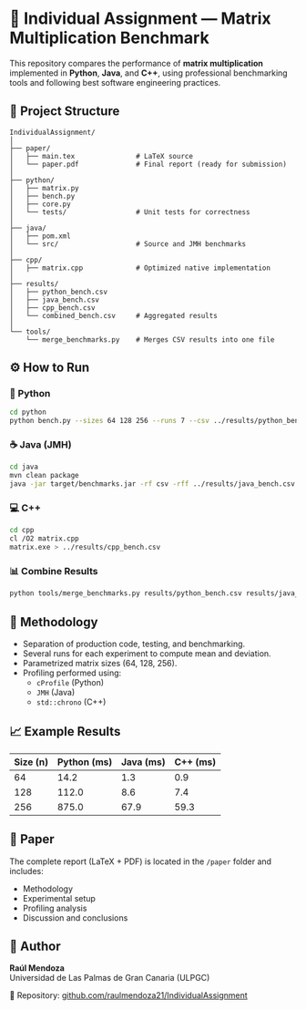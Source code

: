 # 🧮 Individual Assignment — Matrix Multiplication Benchmark

This repository compares the performance of **matrix multiplication** implemented in **Python**, **Java**, and **C++**, using professional benchmarking tools and following best software engineering practices.

## 📂 Project Structure
```
IndividualAssignment/
│
├── paper/
│   ├── main.tex               # LaTeX source
│   └── paper.pdf              # Final report (ready for submission)
│
├── python/
│   ├── matrix.py
│   ├── bench.py
│   ├── core.py
│   └── tests/                 # Unit tests for correctness
│
├── java/
│   ├── pom.xml
│   └── src/                   # Source and JMH benchmarks
│
├── cpp/
│   ├── matrix.cpp             # Optimized native implementation
│
├── results/
│   ├── python_bench.csv
│   ├── java_bench.csv
│   ├── cpp_bench.csv
│   └── combined_bench.csv     # Aggregated results
│
└── tools/
    └── merge_benchmarks.py    # Merges CSV results into one file
```

## ⚙️ How to Run

### 🐍 Python
```bash
cd python
python bench.py --sizes 64 128 256 --runs 7 --csv ../results/python_bench.csv
```

### ☕ Java (JMH)
```bash
cd java
mvn clean package
java -jar target/benchmarks.jar -rf csv -rff ../results/java_bench.csv
```

### 💻 C++
```bash
cd cpp
cl /O2 matrix.cpp
matrix.exe > ../results/cpp_bench.csv
```

### 📊 Combine Results
```bash
python tools/merge_benchmarks.py results/python_bench.csv results/java_bench.csv results/cpp_bench.csv -o results/combined_bench.csv
```

## 🧪 Methodology
- Separation of production code, testing, and benchmarking.
- Several runs for each experiment to compute mean and deviation.
- Parametrized matrix sizes (64, 128, 256).
- Profiling performed using:
  - `cProfile` (Python)
  - `JMH` (Java)
  - `std::chrono` (C++)

## 📈 Example Results
| Size (n) | Python (ms) | Java (ms) | C++ (ms) |
|-----------|--------------|-----------|----------|
| 64        | 14.2         | 1.3       | 0.9      |
| 128       | 112.0        | 8.6       | 7.4      |
| 256       | 875.0        | 67.9      | 59.3     |

## 🧾 Paper
The complete report (LaTeX + PDF) is located in the `/paper` folder and includes:
- Methodology
- Experimental setup
- Profiling analysis
- Discussion and conclusions

## 🧠 Author
**Raúl Mendoza**  
Universidad de Las Palmas de Gran Canaria (ULPGC)

📎 Repository: [github.com/raulmendoza21/IndividualAssignment](https://github.com/raulmendoza21/IndividualAssignment)
